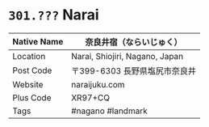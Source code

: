 # `301.???` Narai

| Native Name | 奈良井宿（ならいじゅく）       |
|-------------|--------------------------------|
| Location    | Narai, Shiojiri, Nagano, Japan |
| Post Code   | 〒399-6303 長野県塩尻市奈良井  |
| Website     | naraijuku.com                  |
| Plus Code   | XR97+CQ                        |
| Tags        | #nagano #landmark              |

